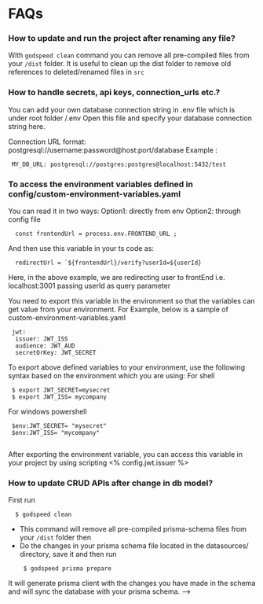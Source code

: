 # FAQs

### How to update and run the project after renaming any file?
  
  With `godspeed clean` command you can remove all pre-compiled files from your `/dist` folder. It is useful to clean up the dist folder to remove old references to deleted/renamed files in `src`


### How to handle secrets, api keys, connection_urls etc.?
 
  You can add your own database connection string in .env file which is under root folder /.env
  Open this file and specify your database connection string here.

  Connection URL format: postgresql://username:password@host:port/database
  Example : 
   ```
    MY_DB_URL: postgresql://postgres:postgres@localhost:5432/test
   ```


###  To access the environment variables defined in config/custom-environment-variables.yaml

You can read it in two ways:
  Option1: directly from env
  Option2: through config file
  ```
    const frontendUrl = process.env.FRONTEND_URL ;
  ```
  And then use this variable in your ts code as:
  ```
    redirectUrl = `${frontendUrl}/verify?userId=${userId}
  ```
  Here, in the above example, we are redirecting user to frontEnd i.e. localhost:3001 passing userId as query parameter 

  You need to export this variable in the environment so that the variables can get value from your environment.
  For Example, below is a sample of custom-environment-variables.yaml 
  ```
   jwt:
    issuer: JWT_ISS
    audience: JWT_AUD
    secretOrKey: JWT_SECRET
  ```
  To export above defined variables to your environment, use the following syntax based on the environment which you are using:
  For shell
   ```
    $ export JWT_SECRET=mysecret
    $ export JWT_ISS= mycompany
   ```
  For windows powershell
   ```
    $env:JWT_SECRET= "mysecret"
    $env:JWT_ISS= "mycompany"
     
   ```
  After exporting the environment variable, you can access this variable in your project by using 
  scripting <% config.jwt.issuer %>

### How to update CRUD APIs after change in db model?

  First run
   ``` 
     $ godspeed clean
   ```
 - This command will remove all pre-compiled prisma-schema files from your `/dist` folder then 
 - Do the changes in your prisma schema file located in the datasources/ directory, save it and then run
   ```
    $ godspeed prisma prepare
   ```
  It will generate prisma client with the changes you have made in the schema and will sync the database with your prisma schema. -->
